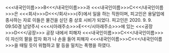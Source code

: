 <<<내국인이름>>>B<<</내국인이름>>>과 <<<내국인이름>>>C<<</내국인이름>>>은 <<<회사>>>D<<</회사>>>(주)에서 일을 하는 직원이며, 피고인은 용달업에 종사하는 자로 이들은 물건을 싣던 중 상호 시비가 되었다.
피고인은 2020. 9. 9. 09:50경 남양주시 <<<시아래주소>>>E<<</시아래주소>>>에 있는 <<<공장>>>D<<</공장>>> 공장 내에서 피해자 <<<내국인이름>>>C<<</내국인이름>>>이 자신의 팔을 잡자 화가 나 손을 들어 피해자 <<<내국인이름>>>C<<</내국인이름>>>을 때릴 듯이 위협하고 팔 등을 밀치는 폭행을 하였다.